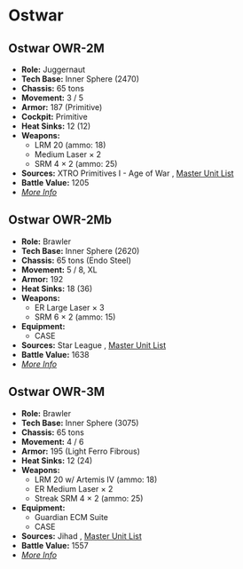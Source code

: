 # Ostwar 

## Ostwar OWR-2M 

- **Role:** Juggernaut 
- **Tech Base:** Inner Sphere (2470) 
- **Chassis:** 65 tons 
- **Movement:** 3 / 5 
- **Armor:** 187 (Primitive) 
- **Cockpit:** Primitive 
- **Heat Sinks:** 12 (12) 
- **Weapons:** 
  - LRM 20 (ammo: 18) 
  - Medium Laser × 2 
  - SRM 4 × 2 (ammo: 25) 
- **Sources:** XTRO Primitives I - Age of War , [Master Unit List](http://masterunitlist.info/Unit/Details/4769/ostwar-owr-2m) 
- **Battle Value:** 1205 
- [*More Info*](ostwar/ostwar_owr-2m.md) 

## Ostwar OWR-2Mb 

- **Role:** Brawler 
- **Tech Base:** Inner Sphere (2620) 
- **Chassis:** 65 tons (Endo Steel) 
- **Movement:** 5 / 8, XL 
- **Armor:** 192 
- **Heat Sinks:** 18 (36) 
- **Weapons:** 
  - ER Large Laser × 3 
  - SRM 6 × 2 (ammo: 15) 
- **Equipment:** 
  - CASE 
- **Sources:** Star League , [Master Unit List](http://masterunitlist.info/Unit/Details/2382/ostwar-owr-2mb) 
- **Battle Value:** 1638 
- [*More Info*](ostwar/ostwar_owr-2mb.md) 

## Ostwar OWR-3M 

- **Role:** Brawler 
- **Tech Base:** Inner Sphere (3075) 
- **Chassis:** 65 tons 
- **Movement:** 4 / 6 
- **Armor:** 195 (Light Ferro Fibrous) 
- **Heat Sinks:** 12 (24) 
- **Weapons:** 
  - LRM 20 w/ Artemis IV (ammo: 18) 
  - ER Medium Laser × 2 
  - Streak SRM 4 × 2 (ammo: 25) 
- **Equipment:** 
  - Guardian ECM Suite 
  - CASE 
- **Sources:** Jihad , [Master Unit List](http://masterunitlist.info/Unit/Details/2383/ostwar-owr-3m) 
- **Battle Value:** 1557 
- [*More Info*](ostwar/ostwar_owr-3m.md) 

